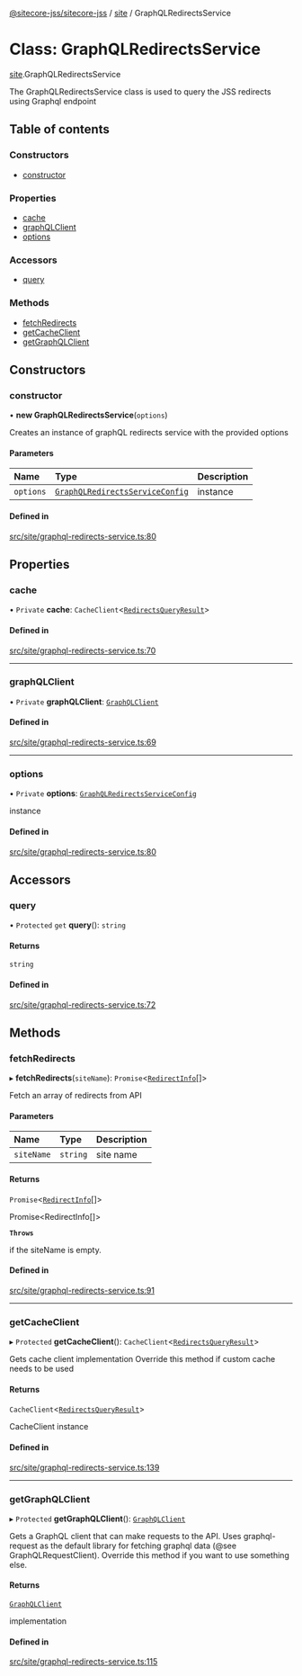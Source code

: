 [@sitecore-jss/sitecore-jss](../README.md) / [site](../modules/site.md) / GraphQLRedirectsService

# Class: GraphQLRedirectsService

[site](../modules/site.md).GraphQLRedirectsService

The GraphQLRedirectsService class is used to query the JSS redirects using Graphql endpoint

## Table of contents

### Constructors

- [constructor](site.GraphQLRedirectsService.md#constructor)

### Properties

- [cache](site.GraphQLRedirectsService.md#cache)
- [graphQLClient](site.GraphQLRedirectsService.md#graphqlclient)
- [options](site.GraphQLRedirectsService.md#options)

### Accessors

- [query](site.GraphQLRedirectsService.md#query)

### Methods

- [fetchRedirects](site.GraphQLRedirectsService.md#fetchredirects)
- [getCacheClient](site.GraphQLRedirectsService.md#getcacheclient)
- [getGraphQLClient](site.GraphQLRedirectsService.md#getgraphqlclient)

## Constructors

### constructor

• **new GraphQLRedirectsService**(`options`)

Creates an instance of graphQL redirects service with the provided options

#### Parameters

| Name | Type | Description |
| :------ | :------ | :------ |
| `options` | [`GraphQLRedirectsServiceConfig`](../modules/site.md#graphqlredirectsserviceconfig) | instance |

#### Defined in

[src/site/graphql-redirects-service.ts:80](https://github.com/Sitecore/jss/blob/8abc6a355/packages/sitecore-jss/src/site/graphql-redirects-service.ts#L80)

## Properties

### cache

• `Private` **cache**: `CacheClient`\<[`RedirectsQueryResult`](../modules/site.md#redirectsqueryresult)\>

#### Defined in

[src/site/graphql-redirects-service.ts:70](https://github.com/Sitecore/jss/blob/8abc6a355/packages/sitecore-jss/src/site/graphql-redirects-service.ts#L70)

___

### graphQLClient

• `Private` **graphQLClient**: [`GraphQLClient`](../interfaces/index.GraphQLClient.md)

#### Defined in

[src/site/graphql-redirects-service.ts:69](https://github.com/Sitecore/jss/blob/8abc6a355/packages/sitecore-jss/src/site/graphql-redirects-service.ts#L69)

___

### options

• `Private` **options**: [`GraphQLRedirectsServiceConfig`](../modules/site.md#graphqlredirectsserviceconfig)

instance

#### Defined in

[src/site/graphql-redirects-service.ts:80](https://github.com/Sitecore/jss/blob/8abc6a355/packages/sitecore-jss/src/site/graphql-redirects-service.ts#L80)

## Accessors

### query

• `Protected` `get` **query**(): `string`

#### Returns

`string`

#### Defined in

[src/site/graphql-redirects-service.ts:72](https://github.com/Sitecore/jss/blob/8abc6a355/packages/sitecore-jss/src/site/graphql-redirects-service.ts#L72)

## Methods

### fetchRedirects

▸ **fetchRedirects**(`siteName`): `Promise`\<[`RedirectInfo`](../modules/site.md#redirectinfo)[]\>

Fetch an array of redirects from API

#### Parameters

| Name | Type | Description |
| :------ | :------ | :------ |
| `siteName` | `string` | site name |

#### Returns

`Promise`\<[`RedirectInfo`](../modules/site.md#redirectinfo)[]\>

Promise<RedirectInfo[]>

**`Throws`**

if the siteName is empty.

#### Defined in

[src/site/graphql-redirects-service.ts:91](https://github.com/Sitecore/jss/blob/8abc6a355/packages/sitecore-jss/src/site/graphql-redirects-service.ts#L91)

___

### getCacheClient

▸ `Protected` **getCacheClient**(): `CacheClient`\<[`RedirectsQueryResult`](../modules/site.md#redirectsqueryresult)\>

Gets cache client implementation
Override this method if custom cache needs to be used

#### Returns

`CacheClient`\<[`RedirectsQueryResult`](../modules/site.md#redirectsqueryresult)\>

CacheClient instance

#### Defined in

[src/site/graphql-redirects-service.ts:139](https://github.com/Sitecore/jss/blob/8abc6a355/packages/sitecore-jss/src/site/graphql-redirects-service.ts#L139)

___

### getGraphQLClient

▸ `Protected` **getGraphQLClient**(): [`GraphQLClient`](../interfaces/index.GraphQLClient.md)

Gets a GraphQL client that can make requests to the API. Uses graphql-request as the default
library for fetching graphql data (@see GraphQLRequestClient). Override this method if you
want to use something else.

#### Returns

[`GraphQLClient`](../interfaces/index.GraphQLClient.md)

implementation

#### Defined in

[src/site/graphql-redirects-service.ts:115](https://github.com/Sitecore/jss/blob/8abc6a355/packages/sitecore-jss/src/site/graphql-redirects-service.ts#L115)
